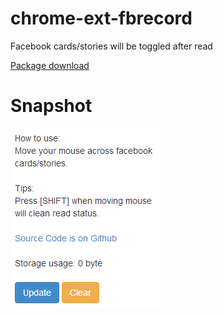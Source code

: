 chrome-ext-fbrecord
===================

Facebook cards/stories will be toggled after read

[Package download](http://tsaikd.org/chrome-ext-fbrecord/chrome-ext-fbrecord.crx)

Snapshot
========

![](snapshot.png)
